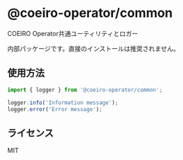 # @coeiro-operator/common

COEIRO Operator共通ユーティリティとロガー

内部パッケージです。直接のインストールは推奨されません。

## 使用方法

```typescript
import { logger } from '@coeiro-operator/common';

logger.info('Information message');
logger.error('Error message');
```

## ライセンス

MIT